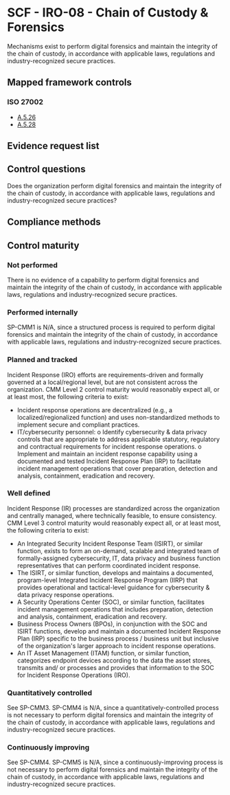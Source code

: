 # SCF - IRO-08 - Chain of Custody & Forensics
Mechanisms exist to perform digital forensics and maintain the integrity of the chain of custody, in accordance with applicable laws, regulations and industry-recognized secure practices.
## Mapped framework controls
### ISO 27002
- [A.5.26](../iso27002/a-5.md#a526)
- [A.5.28](../iso27002/a-5.md#a528)

## Evidence request list


## Control questions
Does the organization perform digital forensics and maintain the integrity of the chain of custody, in accordance with applicable laws, regulations and industry-recognized secure practices?

## Compliance methods


## Control maturity
### Not performed
There is no evidence of a capability to perform digital forensics and maintain the integrity of the chain of custody, in accordance with applicable laws, regulations and industry-recognized secure practices.

### Performed internally
SP-CMM1 is N/A, since a structured process is required to perform digital forensics and maintain the integrity of the chain of custody, in accordance with applicable laws, regulations and industry-recognized secure practices.

### Planned and tracked
Incident Response (IRO) efforts are requirements-driven and formally governed at a local/regional level, but are not consistent across the organization. CMM Level 2 control maturity would reasonably expect all, or at least most, the following criteria to exist:
- Incident response operations are decentralized (e.g., a localized/regionalized function) and uses non-standardized methods to implement secure and compliant practices.
- IT/cybersecurity personnel:
o	Identify cybersecurity & data privacy controls that are appropriate to address applicable statutory, regulatory and contractual requirements for incident response operations.
o	Implement and maintain an incident response capability using a documented and tested Incident Response Plan (IRP) to facilitate incident management operations that cover preparation, detection and analysis, containment, eradication and recovery.

### Well defined
Incident Response (IR) processes are standardized across the organization and centrally managed, where technically feasible, to ensure consistency. CMM Level 3 control maturity would reasonably expect all, or at least most, the following criteria to exist:
- An Integrated Security Incident Response Team (ISIRT), or similar function, exists to form an on-demand, scalable and integrated team of formally-assigned cybersecurity, IT, data privacy and business function representatives that can perform coordinated incident response.
- The ISIRT, or similar function, develops and maintains a documented, program-level Integrated Incident Response Program (IIRP) that provides operational and tactical-level guidance for cybersecurity & data privacy response operations.
- A Security Operations Center (SOC), or similar function, facilitates incident management operations that includes preparation, detection and analysis, containment, eradication and recovery.
- Business Process Owners (BPOs), in conjunction with the SOC and ISIRT functions, develop and maintain a documented Incident Response Plan (IRP) specific to the business process / business unit but inclusive of the organization's larger approach to incident response operations.
- An IT Asset Management (ITAM) function, or similar function, categorizes endpoint devices according to the data the asset stores, transmits and/ or processes and provides that information to the SOC for Incident Response Operations (IRO).

### Quantitatively controlled
See SP-CMM3. SP-CMM4 is N/A, since a quantitatively-controlled process is not necessary to perform digital forensics and maintain the integrity of the chain of custody, in accordance with applicable laws, regulations and industry-recognized secure practices.

### Continuously improving
See SP-CMM4. SP-CMM5 is N/A, since a continuously-improving process is not necessary to perform digital forensics and maintain the integrity of the chain of custody, in accordance with applicable laws, regulations and industry-recognized secure practices.
